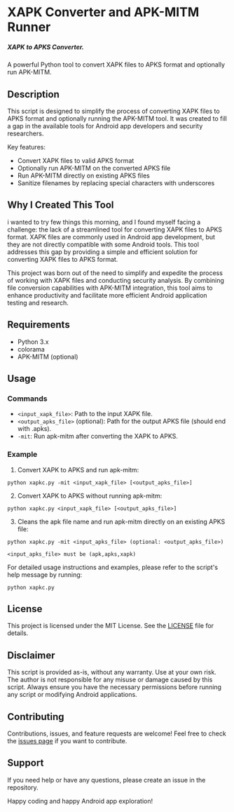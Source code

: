 # XAPK Converter and APK-MITM Runner 
##### XAPK to APKS Converter.
A powerful Python tool to convert XAPK files to APKS format and optionally run APK-MITM.

## Description

This script is designed to simplify the process of converting XAPK files to APKS format and optionally running the APK-MITM tool. It was created to fill a gap in the available tools for Android app developers and security researchers.

Key features:
- Convert XAPK files to valid APKS format
- Optionally run APK-MITM on the converted APKS file
- Run APK-MITM directly on existing APKS files
- Sanitize filenames by replacing special characters with underscores

## Why I Created This Tool

i wanted to try few things this morning, and I found myself facing a challenge: the lack of a streamlined tool for converting XAPK files to APKS format. XAPK files are commonly used in Android app development, but they are not directly compatible with some Android tools. This tool addresses this gap by providing a simple and efficient solution for converting XAPK files to APKS format.

This project was born out of the need to simplify and expedite the process of working with XAPK files and conducting security analysis. By combining file conversion capabilities with APK-MITM integration, this tool aims to enhance productivity and facilitate more efficient Android application testing and research.

## Requirements

- Python 3.x
- colorama
- APK-MITM (optional)

## Usage 

### Commands

- `<input_xapk_file>`: Path to the input XAPK file.
- `<output_apks_file>` (optional): Path for the output APKS file (should end with .apks).
- `-mit`: Run apk-mitm after converting the XAPK to APKS.
### Example

1. Convert XAPK to APKS and run apk-mitm: 
```
python xapkc.py -mit <input_xapk_file> [<output_apks_file>]
```

2. Convert XAPK to APKS without running apk-mitm:
```
python xapkc.py <input_xapk_file> [<output_apks_file>]
```

3. Cleans the apk file name and run apk-mitm directly on an existing APKS file:
```
python xapkc.py -mit <input_apks_file> (optional: <output_apks_file>)
```
`<input_apks_file> must be (apk,apks,xapk)`

For detailed usage instructions and examples, please refer to the script's help message by running:

```
python xapkc.py
```

## License

This project is licensed under the MIT License. See the [LICENSE](LICENSE) file for details.

## Disclaimer

This script is provided as-is, without any warranty. Use at your own risk. The author is not responsible for any misuse or damage caused by this script. Always ensure you have the necessary permissions before running any script or modifying Android applications.

## Contributing

Contributions, issues, and feature requests are welcome! Feel free to check the [issues page](../../issues) if you want to contribute.

## Support

If you need help or have any questions, please create an issue in the repository.

Happy coding and happy Android app exploration!

